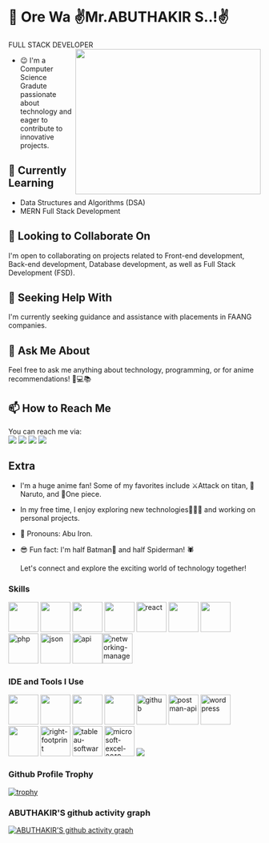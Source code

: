 # 👋 Ore Wa  ✌Mr.ABUTHAKIR S..!✌

FULL STACK DEVELOPER 
 <img align="right" width="370"  height="290" src="https://tenor.com/view/who-asked-gif-25956246.gif" />



- 😉 I'm a Computer Science Gradute passionate about technology and eager to contribute to innovative projects.

## 🌱 Currently Learning

- Data Structures and Algorithms (DSA)
- MERN Full Stack Development

## 👀 Looking to Collaborate On

I'm open to collaborating on projects related to Front-end development, Back-end development, Database development, as well as Full Stack Development (FSD).

## 🤔 Seeking Help With

I'm currently seeking guidance and assistance with placements in FAANG companies.

## 💬 Ask Me About

Feel free to ask me anything about technology, programming, or for anime recommendations! 🤖💻📚

## 📫 How to Reach Me


You can reach me via:
<br /> [<img src="https://img.shields.io/badge/Gmail-D14836?style=for-the-badge&logo=gmail&logoColor=white" />](https://mailto:abuiron80@gmail.com) [<img src="https://img.shields.io/badge/Instagram-E4405F?style=for-the-badge&logo=instagram&logoColor=white" />](https://www.instagram.com/abuiron8787) [<img src="https://img.shields.io/badge/LinkedIn-0077B5?style=for-the-badge&logo=linkedin&logoColor=white" />](https://www.linkedin.com/in/abuthakir-s/) [<img src="https://img.shields.io/badge/Telegram-2CA5E0?style=for-the-badge&logo=telegram&logoColor=white" />](https://t.me/abuiron)

## Extra

- I'm a huge anime fan! Some of my favorites include ⚔️Attack on titan, 🦊Naruto, and 👒One piece.
- In my free time, I enjoy exploring new technologies👨🏽‍💻 and working on personal projects.


- 🤖 Pronouns: Abu Iron.
- 😎 Fun fact: I'm half Batman🦇 and half Spiderman! 🕷️

  Let's connect and explore the exciting world of technology together!


### Skills
<img height="60" width="60" src="https://img.icons8.com/color/48/000000/html-5.png" /> <img height="60" width="60" src="https://img.icons8.com/color/48/000000/css3.png" /> <img height="60" width="60" src="https://img.icons8.com/color/48/000000/javascript.png"/>  <img height="60" width="60" src="https://img.icons8.com/color/48/000000/bootstrap.png" /> <img width="60" height="60" src="https://img.icons8.com/officel/40/react.png" alt="react"/>
<img height="60" width="60" src="https://img.icons8.com/color/48/000000/python.png" /> <img height="60" width="60" src="https://img.icons8.com/color/48/000000/mysql-logo.png"/> <img width="60" height="60" src="https://img.icons8.com/parakeet/48/php.png" alt="php"/> <img width="60" height="60" src="https://img.icons8.com/papercut/60/json.png" alt="json"/> <img width="60" height="60" src="https://img.icons8.com/cute-clipart/64/api.png" alt="api"/><img width="60" height="60" src="https://img.icons8.com/fluency/48/networking-manager.png" alt="networking-manager"/>

### IDE and Tools I Use
<img height="60" width="60" src="https://img.icons8.com/color/48/000000/visual-studio-code-2019.png"/> <img height="60" width="60" src="https://img.icons8.com/color/48/000000/pycharm.png"/> <img height="60" src="https://img.icons8.com/officel/480/null/java-eclipse.png"/> <img height="60" width="60" src="https://img.icons8.com/color/50/000000/git.png"/> <img width="60" height="60" src="https://img.icons8.com/fluency/48/000000/github.png" alt="github"/> <img width="60" height="60" src="https://img.icons8.com/dusk/64/000000/postman-api.png" alt="postman-api"/> <img width="60" height="60" src="https://img.icons8.com/color/48/wordpress.png" alt="wordpress"/>  <img height="60" width="60" src="https://img.icons8.com/color/48/000000/figma--v1.png"/> <img width="60" height="60" src="https://img.icons8.com/ios-filled/50/40C057/right-footprint.png" alt="right-footprint"/>  <img width="60" height="60" src="https://img.icons8.com/color/48/tableau-software.png" alt="tableau-software"/> <img width="60" height="60" src="https://img.icons8.com/color/48/microsoft-excel-2019--v1.png" alt="microsoft-excel-2019--v1"/>  <img src="https://img.shields.io/badge/Netlify-00C7B7?style=for-the-badge&logo=netlify&logoColor=white" />
### Github Profile Trophy
[![trophy](https://github-profile-trophy.vercel.app/?username=abuiron&theme=matrix&rank=S,SS,SSS,A,AA,AAA)](https://github.com/ryo-ma/github-profile-trophy)
 
 ### ABUTHAKIR'S github activity graph
[![ABUTHAKIR'S github activity graph](https://github-readme-activity-graph.vercel.app/graph?username=abuiron&bg_color=000000&color=ffffff&line=51f565&point=ffffff&area=true&hide_border=true)](https://github.com/ashutosh00710/github-readme-activity-graph)


<!---
abuiron/abuiron is a ✨ special ✨ repository because its `README.md` (this file) appears on your GitHub profile.
You can click the Preview link to take a look at your changes.
--->
